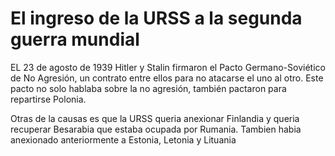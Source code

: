 # El ingreso de la URSS a la segunda guerra mundial

EL 23 de agosto de 1939 Hitler y Stalin firmaron el Pacto Germano-Soviético de No Agresión, un contrato entre ellos para no atacarse el uno al otro. Este pacto no solo hablaba sobre la no agresión, también pactaron para repartirse Polonia.

Otras de la causas es que la URSS queria anexionar Finlandia y queria recuperar Besarabia que estaba ocupada por Rumania. Tambien habia anexionado anteriormente a Estonia, Letonia y Lituania
